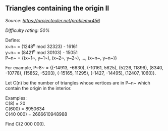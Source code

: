 Triangles containing the origin II
----------------------------------

*Source: https://projecteuler.net/problem=456*


*Difficulty rating: 50%*

Define:\
x~n~ = (1248<sup>n</sup> mod 32323) - 16161\
y~n~ = (8421<sup>n</sup> mod 30103) - 15051\
 P~n~ = {(x~1~, y~1~), (x~2~, y~2~), ..., (x~n~, y~n~)}

For example, P~8~ = {(-14913, -6630), (-10161, 5625), (5226, 11896),
(8340, -10778), (15852, -5203), (-15165, 11295), (-1427, -14495),
(12407, 1060)}.

Let C(n) be the number of triangles whose vertices are in P~n~ which
contain the origin in the interior.

Examples:\
 C(8) = 20\
 C(600) = 8950634\
 C(40 000) = 2666610948988

Find C(2 000 000).
